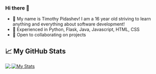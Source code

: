 ### Hi there 👋
- :adult: My name is Timothy Pidashev! I am a 16 year old striving to learn anything and everything about software development!
- :evergreen_tree: Experienced in Python, Flask, Java, Javascript, HTML, CSS
- 👯 Open to collaborating on projects
## &#x1f4c8; My GitHub Stats

<a href="https://github.com/TimPidashev/TimPidashev">
  <img align="center" src="https://github-readme-stats.vercel.app/api/top-langs/?username=TimPidashev&title_color=ffffff&text_color=c9cacc&icon_color=2bbc8a&bg_color=1d1f21" />
</a>

<a href="https://github.com/TimPidashev/TimPidashev">
  <img align="center" src="https://github-readme-stats.vercel.app/api?username=TimPidashev&show_icons=true&line_height=27&count_private=false&title_color=ffffff&text_color=c9cacc&icon_color=2bbc8a&bg_color=1d1f21" alt="My Stats" />
</a>
